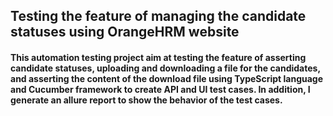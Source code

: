 ## Testing the feature of managing the candidate statuses using OrangeHRM website
#### This automation testing project aim at testing the feature of asserting candidate statuses, uploading and downloading a file for the candidates, and asserting the content of the download file using TypeScript language and Cucumber framework to create API and UI test cases. In addition, I generate an allure report to show the behavior of the test cases.

